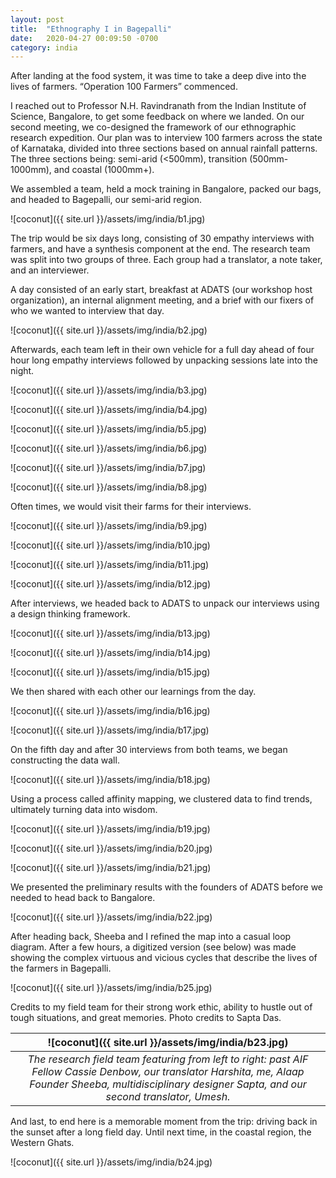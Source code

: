 ```yaml
---
layout: post
title:  "Ethnography I in Bagepalli"
date:   2020-04-27 00:09:50 -0700
category: india
---
```

After landing at the food system, it was time to take a deep dive into the lives of farmers. “Operation 100 Farmers” commenced.

I reached out to Professor N.H. Ravindranath from the Indian Institute of Science, Bangalore, to get some feedback on where we landed. On our second meeting, we co-designed the framework of our ethnographic research expedition. Our plan was to interview 100 farmers across the state of Karnataka, divided into three sections based on annual rainfall patterns. The three sections being: semi-arid (<500mm), transition (500mm-1000mm), and coastal (1000mm+).

We assembled a team, held a mock training in Bangalore, packed our bags, and headed to Bagepalli, our semi-arid region.

![coconut]({{ site.url }}/assets/img/india/b1.jpg)

The trip would be six days long, consisting of 30 empathy interviews with farmers, and have a synthesis component at the end. The research team was split into two groups of three. Each group had a translator, a note taker, and an interviewer.

A day consisted of an early start, breakfast at ADATS (our workshop host organization), an internal alignment meeting, and a brief with our fixers of who we wanted to interview that day.

![coconut]({{ site.url }}/assets/img/india/b2.jpg)

Afterwards, each team left in their own vehicle for a full day ahead of four hour long empathy interviews followed by unpacking sessions late into the night.

![coconut]({{ site.url }}/assets/img/india/b3.jpg)

![coconut]({{ site.url }}/assets/img/india/b4.jpg)

![coconut]({{ site.url }}/assets/img/india/b5.jpg)

![coconut]({{ site.url }}/assets/img/india/b6.jpg)

![coconut]({{ site.url }}/assets/img/india/b7.jpg)

![coconut]({{ site.url }}/assets/img/india/b8.jpg)

Often times, we would visit their farms for their interviews.

![coconut]({{ site.url }}/assets/img/india/b9.jpg)

![coconut]({{ site.url }}/assets/img/india/b10.jpg)

![coconut]({{ site.url }}/assets/img/india/b11.jpg)

![coconut]({{ site.url }}/assets/img/india/b12.jpg)

After interviews, we headed back to ADATS to unpack our interviews using a design thinking framework.

![coconut]({{ site.url }}/assets/img/india/b13.jpg)

![coconut]({{ site.url }}/assets/img/india/b14.jpg)

![coconut]({{ site.url }}/assets/img/india/b15.jpg)

We then shared with each other our learnings from the day.

![coconut]({{ site.url }}/assets/img/india/b16.jpg)

![coconut]({{ site.url }}/assets/img/india/b17.jpg)

On the fifth day and after 30 interviews from both teams, we began constructing the data wall.

![coconut]({{ site.url }}/assets/img/india/b18.jpg)

Using a process called affinity mapping, we clustered data to find trends, ultimately turning data into wisdom.

![coconut]({{ site.url }}/assets/img/india/b19.jpg)

![coconut]({{ site.url }}/assets/img/india/b20.jpg)

![coconut]({{ site.url }}/assets/img/india/b21.jpg)

We presented the preliminary results with the founders of ADATS before we needed to head back to Bangalore.

![coconut]({{ site.url }}/assets/img/india/b22.jpg)

After heading back, Sheeba and I refined the map into a casual loop diagram. After a few hours, a digitized version (see below) was made showing the complex virtuous and vicious cycles that describe the lives of the farmers in Bagepalli.

![coconut]({{ site.url }}/assets/img/india/b25.jpg)

Credits to my field team for their strong work ethic, ability to hustle out of tough situations, and great memories. Photo credits to Sapta Das.

| ![coconut]({{ site.url }}/assets/img/india/b23.jpg) |
|:--:|
| *The research field team featuring from left to right: past AIF Fellow Cassie Denbow, our translator Harshita, me, Alaap Founder Sheeba, multidisciplinary designer Sapta, and our second translator, Umesh.* |

And last, to end here is a memorable moment from the trip: driving back in the sunset after a long field day. Until next time, in the coastal region, the Western Ghats.

![coconut]({{ site.url }}/assets/img/india/b24.jpg)
